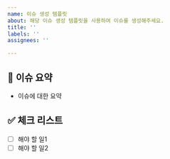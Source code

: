 ```yaml
---
name: 이슈 생성 템플릿
about: 해당 이슈 생성 템플릿을 사용하여 이슈를 생성해주세요.
title: ''
labels: ''
assignees: ''

---
```


## 📝 이슈 요약

<!-- 이유에 대하여 설명해주세요. -->
<!-- 아래 "이슈에 대한 요약" 은 지우고 작성해주세요.  -->

- 이슈에 대한 요약

## ✅ 체크 리스트

<!-- 해야 할 일을 적어주세요. -->

- [ ] 해야 할 일1
- [ ] 해야 할 일2

